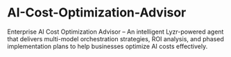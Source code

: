 # AI-Cost-Optimization-Advisor
Enterprise AI Cost Optimization Advisor – An intelligent Lyzr-powered agent that delivers multi-model orchestration strategies, ROI analysis, and phased implementation plans to help businesses optimize AI costs effectively.
